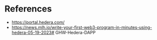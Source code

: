 # References

- https://portal.hedera.com/
- https://news.mlh.io/write-your-first-web3-program-in-minutes-using-hedera-05-19-2023# GHW-Hedera-DAPP
